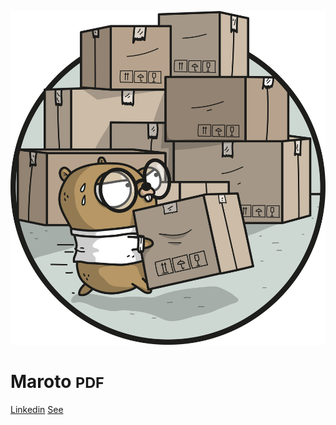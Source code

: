 ![logo](assets/images/logo.png)

# Maroto <small>PDF</small>

[Linkedin](https://www.linkedin.com/in/johnathan-fercher/)
[See](README.md)